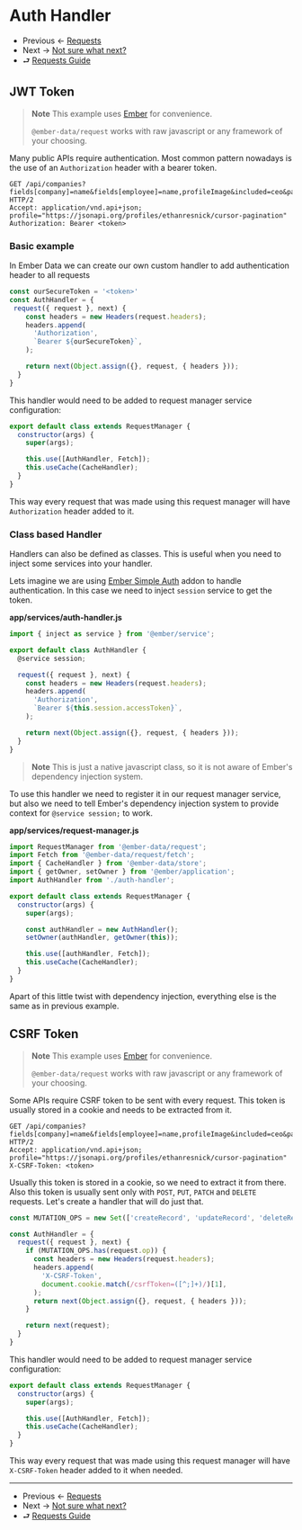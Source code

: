 # Auth Handler

- Previous ← [Requests](./0-basic-usage.md)
- Next → [Not sure what next?](./something.md)
- ⮐ [Requests Guide](../index.md)

## JWT Token 

> **Note**
> This example uses [Ember](https://emberjs.com/) for convenience.
>
> `@ember-data/request` works with raw javascript or any framework of your choosing.

Many public APIs require authentication. Most common pattern nowadays is the use of an `Authorization` header with a bearer token.

```HTTP
GET /api/companies?fields[company]=name&fields[employee]=name,profileImage&included=ceo&page[size]=10 HTTP/2
Accept: application/vnd.api+json; profile="https://jsonapi.org/profiles/ethanresnick/cursor-pagination"
Authorization: Bearer <token>
```

### Basic example

In Ember Data we can create our own custom handler to add authentication header to all requests

```js
const ourSecureToken = '<token>'
const AuthHandler = {
 request({ request }, next) {
    const headers = new Headers(request.headers);
    headers.append(
      'Authorization',
      `Bearer ${ourSecureToken}`,
    );

    return next(Object.assign({}, request, { headers }));
  }
}
```

This handler would need to be added to request manager service configuration:

```js
export default class extends RequestManager {
  constructor(args) {
    super(args);

    this.use([AuthHandler, Fetch]);
    this.useCache(CacheHandler);
  }
}
```

This way every request that was made using this request manager will have `Authorization` header added to it.

### Class based Handler

Handlers can also be defined as classes. This is useful when you need to inject some services into your handler.

Lets imagine we are using [Ember Simple Auth](https://github.com/simplabs/ember-simple-auth) addon to handle authentication. In this case we need to inject `session` service to get the token.

**app/services/auth-handler.js**

```js
import { inject as service } from '@ember/service';

export default class AuthHandler {
  @service session;

  request({ request }, next) {
    const headers = new Headers(request.headers);
    headers.append(
      'Authorization',
      `Bearer ${this.session.accessToken}`,
    );

    return next(Object.assign({}, request, { headers }));
  }
}
```

> **Note**
> This is just a native javascript class, so it is not aware of Ember's dependency injection system.

To use this handler we need to register it in our request manager service, but also we need to tell Ember's dependency injection system to provide context for `@service session;` to work.

**app/services/request-manager.js**

```js
import RequestManager from '@ember-data/request';
import Fetch from '@ember-data/request/fetch';
import { CacheHandler } from '@ember-data/store';
import { getOwner, setOwner } from '@ember/application';
import AuthHandler from './auth-handler';

export default class extends RequestManager {
  constructor(args) {
    super(args);

    const authHandler = new AuthHandler();
    setOwner(authHandler, getOwner(this));

    this.use([authHandler, Fetch]);
    this.useCache(CacheHandler);
  }
}
```

Apart of this little twist with dependency injection, everything else is the same as in previous example.

## CSRF Token

> **Note**
> This example uses [Ember](https://emberjs.com/) for convenience.
>
> `@ember-data/request` works with raw javascript or any framework of your choosing.

Some APIs require CSRF token to be sent with every request. This token is usually stored in a cookie and needs to be extracted from it.

```HTTP
GET /api/companies?fields[company]=name&fields[employee]=name,profileImage&included=ceo&page[size]=10 HTTP/2
Accept: application/vnd.api+json; profile="https://jsonapi.org/profiles/ethanresnick/cursor-pagination"
X-CSRF-Token: <token>
```

Usually this token is stored in a cookie, so we need to extract it from there. Also this token is usually sent only with `POST`, `PUT`, `PATCH` and `DELETE` requests. Let's create a handler that will do just that.

```js
const MUTATION_OPS = new Set(['createRecord', 'updateRecord', 'deleteRecord']);

const AuthHandler = {
  request({ request }, next) {
    if (MUTATION_OPS.has(request.op)) {
      const headers = new Headers(request.headers);
      headers.append(
        'X-CSRF-Token',
        document.cookie.match(/csrfToken=([^;]+)/)[1],
      );
      return next(Object.assign({}, request, { headers }));
    }

    return next(request);
  }
}
```

This handler would need to be added to request manager service configuration:

```js
export default class extends RequestManager {
  constructor(args) {
    super(args);

    this.use([AuthHandler, Fetch]);
    this.useCache(CacheHandler);
  }
}
```

This way every request that was made using this request manager will have `X-CSRF-Token` header added to it when needed.


---

- Previous ← [Requests](./0-basic-usage.md)
- Next → [Not sure what next?](./something.md)
- ⮐ [Requests Guide](../index.md)
